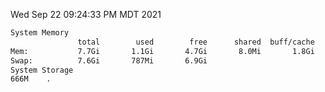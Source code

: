 Wed Sep 22 09:24:33 PM MDT 2021
```bash
System Memory
               total        used        free      shared  buff/cache   available
Mem:           7.7Gi       1.1Gi       4.7Gi       8.0Mi       1.8Gi       6.2Gi
Swap:          7.6Gi       787Mi       6.9Gi
System Storage
666M	.
```
```bash
